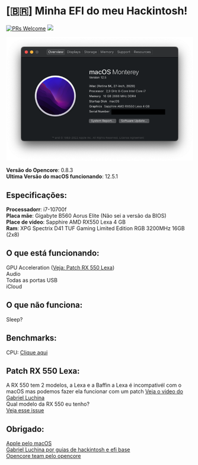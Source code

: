 # [🇧🇷] Minha EFI do meu Hackintosh!
[![PRs Welcome](https://img.shields.io/badge/PRs-welcome-brightgreen.svg?style=flat-square)](https://makeapullrequest.com) ![](https://camo.githubusercontent.com/67eb7c8b1ed6c9019f25d5ac1331577db2b42f15303a452aa91e94fc4565019a/68747470733a2f2f696d672e736869656c64732e696f2f7374617469632f76312e7376673f6c6162656c3d436f6e747269627574696f6e73266d6573736167653d57656c636f6d6526636f6c6f723d303035396233267374796c653d666c61742d737175617265)

![About](https://raw.githubusercontent.com/ina-lol/B560-Elite-Hackintosh-EFI/main/Images/Screen%20Shot%202022-07-26%20at%2023.44.13.png)

**Versão do Opencore**: 0.8.3<br>
**Ultima Versão do macOS funcionando**: 12.5.1

## Especificações:

**Processadorr**: i7-10700f<br>
**Placa mãe**: Gigabyte B560 Aorus Elite (Não sei a versão da BIOS)<br>
**Place de video**: Sapphire AMD RX550 Lexa 4 GB<br>
**Ram**: XPG Spectrix D41 TUF Gaming Limited Edition RGB 3200MHz 16GB (2x8)<br>

## O que está funcionando:

GPU Acceleration ([Veja: Patch RX 550 Lexa](https://github.com/ina-lol/B560-Elite-Hackintosh-EFI/blob/main/READMEPTBR.md#patch-rx-550-lexa))<br>
Audio<br>
Todas as portas USB<br>
iCloud<br>

## O que não funciona:

Sleep?

## Benchmarks:

CPU: [Clique aqui](https://browser.geekbench.com/v5/cpu/16741085)

## Patch RX 550 Lexa:

A RX 550 tem 2 modelos, a Lexa e a Baffin a Lexa é incompativél com o macOS mas podemos fazer ela funcionar com um patch
[Veja o video do Gabriel Luchina](https://www.youtube.com/watch?v=mSnqjKFXbBg)<br>
Qual modelo da RX 550 eu tenho?<br> 
[Veja esse issue](https://github.com/dortania/bugtracker/issues/129)

## Obrigado:

[Apple pelo macOS](apple.com)<br>
[Gabriel Luchina por guias de hackintosh e efi base](https://www.youtube.com/watch?v=mSnqjKFXbBg)<br>
[Opencore team pelo opencore](https://dortania.github.io/getting-started/)<br>
